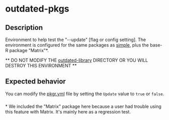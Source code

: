# outdated-pkgs

## Description

Environment to help test the "--update" [flag or config setting]. The environment is configured for the same packages as [simple](../simple/guide.md), plus the base-R package "Matrix"*.

** DO NOT MODIFY THE [outdated-library](outdated-library) DIRECTORY OR YOU WILL DESTROY THIS ENVIRONMENT **

## Expected behavior

You can modify the [pkgr.yml](pkgr.yml) file by setting the `Update` value to `true` or `false`.

###

\* We included the "Matrix" package here because a user had trouble using this feature with Matrix. It's mainly here as a regression test.
